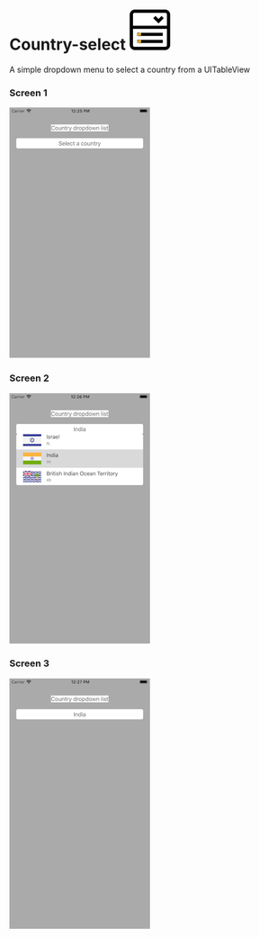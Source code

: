 
# Country-select  ![GitHub Logo](https://raw.githubusercontent.com/enigmatic7earth/Country-select/master/Country-Dropdown/Assets.xcassets/AppIcon.appiconset/Icon-72.png)
A simple dropdown menu to select a country from a UITableView
### Screen 1
![Screen 1](https://github.com/enigmatic7earth/Country-select/blob/master/Country-Dropdown/screenshot%201.png)
### Screen 2
![Screen 2](https://github.com/enigmatic7earth/Country-select/blob/master/Country-Dropdown/screenshot%202.png)
### Screen 3
![Screen 3](https://github.com/enigmatic7earth/Country-select/blob/master/Country-Dropdown/screenshot%203.png)
